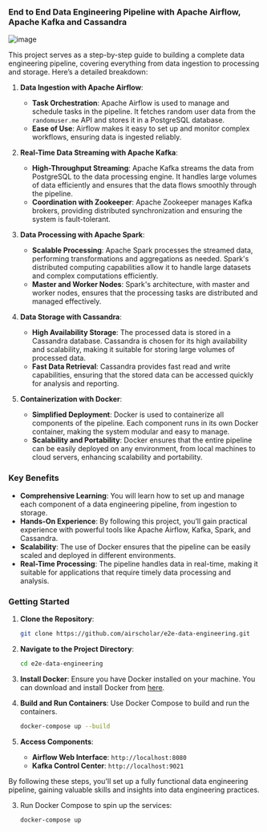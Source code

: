 ### End to End Data Engineering Pipeline with Apache Airflow, Apache Kafka and Cassandra

![image](https://github.com/priyam-choksi/Real-time-data-processing-pipeline/blob/main/Data%20engineering%20architecture.png)


This project serves as a step-by-step guide to building a complete data engineering pipeline, covering everything from data ingestion to processing and storage. Here’s a detailed breakdown:

1. **Data Ingestion with Apache Airflow**:
   - **Task Orchestration**: Apache Airflow is used to manage and schedule tasks in the pipeline. It fetches random user data from the `randomuser.me` API and stores it in a PostgreSQL database.
   - **Ease of Use**: Airflow makes it easy to set up and monitor complex workflows, ensuring data is ingested reliably.

2. **Real-Time Data Streaming with Apache Kafka**:
   - **High-Throughput Streaming**: Apache Kafka streams the data from PostgreSQL to the data processing engine. It handles large volumes of data efficiently and ensures that the data flows smoothly through the pipeline.
   - **Coordination with Zookeeper**: Apache Zookeeper manages Kafka brokers, providing distributed synchronization and ensuring the system is fault-tolerant.

3. **Data Processing with Apache Spark**:
   - **Scalable Processing**: Apache Spark processes the streamed data, performing transformations and aggregations as needed. Spark's distributed computing capabilities allow it to handle large datasets and complex computations efficiently.
   - **Master and Worker Nodes**: Spark's architecture, with master and worker nodes, ensures that the processing tasks are distributed and managed effectively.

4. **Data Storage with Cassandra**:
   - **High Availability Storage**: The processed data is stored in a Cassandra database. Cassandra is chosen for its high availability and scalability, making it suitable for storing large volumes of processed data.
   - **Fast Data Retrieval**: Cassandra provides fast read and write capabilities, ensuring that the stored data can be accessed quickly for analysis and reporting.

5. **Containerization with Docker**:
   - **Simplified Deployment**: Docker is used to containerize all components of the pipeline. Each component runs in its own Docker container, making the system modular and easy to manage.
   - **Scalability and Portability**: Docker ensures that the entire pipeline can be easily deployed on any environment, from local machines to cloud servers, enhancing scalability and portability.



### Key Benefits

- **Comprehensive Learning**: You will learn how to set up and manage each component of a data engineering pipeline, from ingestion to storage.
- **Hands-On Experience**: By following this project, you’ll gain practical experience with powerful tools like Apache Airflow, Kafka, Spark, and Cassandra.
- **Scalability**: The use of Docker ensures that the pipeline can be easily scaled and deployed in different environments.
- **Real-Time Processing**: The pipeline handles data in real-time, making it suitable for applications that require timely data processing and analysis.

### Getting Started

1. **Clone the Repository**:
   ```bash
   git clone https://github.com/airscholar/e2e-data-engineering.git
   ```

2. **Navigate to the Project Directory**:
   ```bash
   cd e2e-data-engineering
   ```

3. **Install Docker**: Ensure you have Docker installed on your machine. You can download and install Docker from [here](https://www.docker.com/products/docker-desktop).

4. **Build and Run Containers**: Use Docker Compose to build and run the containers.
   ```bash
   docker-compose up --build
   ```

5. **Access Components**:
   - **Airflow Web Interface**: `http://localhost:8080`
   - **Kafka Control Center**: `http://localhost:9021`

By following these steps, you'll set up a fully functional data engineering pipeline, gaining valuable skills and insights into data engineering practices.

3. Run Docker Compose to spin up the services:
    ```bash
    docker-compose up
    ```
